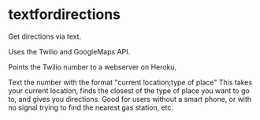 textfordirections
=================

Get directions via text.

Uses the Twilio and GoogleMaps API.

Points the Twilio number to a webserver on Heroku.

Text the number with the format "current location;type of place"
  This takes your current location, finds the closest of the type of place you want to go to, and gives you directions.
  Good for users without a smart phone, or with no signal trying to find the nearest gas station, etc.
